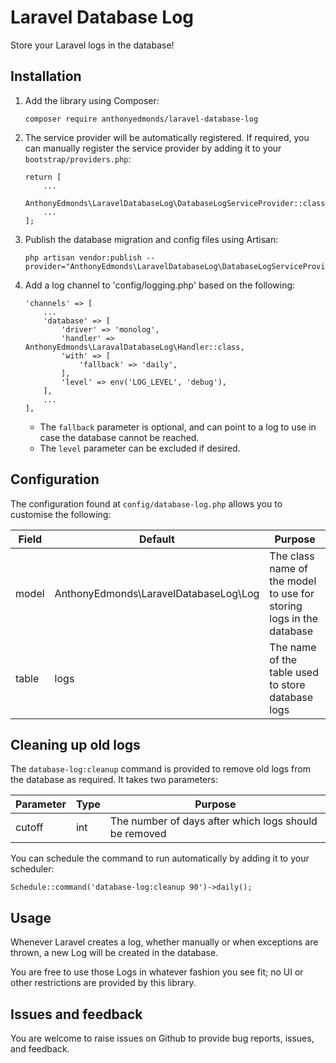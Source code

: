 # Laravel Database Log

Store your Laravel logs in the database!

## Installation

1. Add the library using Composer:
    ```
    composer require anthonyedmonds/laravel-database-log
    ```
2. The service provider will be automatically registered.
    If required, you can manually register the service provider by adding it to your `bootstrap/providers.php`:
    ```
    return [
        ...
        AnthonyEdmonds\LaravelDatabaseLog\DatabaseLogServiceProvider::class,
        ...
    ];
    ```
3. Publish the database migration and config files using Artisan:
    ```
    php artisan vendor:publish --provider="AnthonyEdmonds\LaravelDatabaseLog\DatabaseLogServiceProvider"
    ```
4. Add a log channel to 'config/logging.php' based on the following:
    ```
    'channels' => [
        ...
        'database' => [
            'driver' => 'monolog',
            'handler' => AnthonyEdmonds\LaravalDatabaseLog\Handler::class,
            'with' => [
                'fallback' => 'daily',
            ],
            'level' => env('LOG_LEVEL', 'debug'),
        ],
        ...
    ],
    ```
    * The `fallback` parameter is optional, and can point to a log to use in case the database cannot be reached.
    * The `level` parameter can be excluded if desired.

## Configuration

The configuration found at `config/database-log.php` allows you to customise the following:

| Field | Default                               | Purpose                                                             |
|-------|---------------------------------------|---------------------------------------------------------------------|
| model | AnthonyEdmonds\LaravelDatabaseLog\Log | The class name of the model to use for storing logs in the database |
| table | logs                                  | The name of the table used to store database logs                   |

## Cleaning up old logs

The `database-log:cleanup` command is provided to remove old logs from the database as required. It takes two parameters:

| Parameter | Type   | Purpose                                               |
|-----------|--------|-------------------------------------------------------|
| cutoff    | int    | The number of days after which logs should be removed |

You can schedule the command to run automatically by adding it to your scheduler:

```
Schedule::command('database-log:cleanup 90')->daily();
```

## Usage

Whenever Laravel creates a log, whether manually or when exceptions are thrown, a new Log will be created in the database.

You are free to use those Logs in whatever fashion you see fit; no UI or other restrictions are provided by this library.

## Issues and feedback

You are welcome to raise issues on Github to provide bug reports, issues, and feedback.
